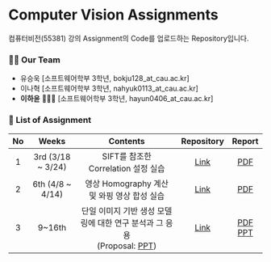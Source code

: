 # Computer Vision Assignments

컴퓨터비전(55381) 강의 Assignment의 Code를 업로드하는 Repository입니다.

### 🙋‍♂️ Our Team
- 유승욱 [소프트웨어학부 3학년, bokju128_at_cau.ac.kr]
- 이나혁 [소프트웨어학부 3학년, nahyuk0113_at_cau.ac.kr]
- **이하윤** 🙋🏻‍♀️ [소프트웨어학부 3학년, hayun0406_at_cau.ac.kr] 

### 📝 List of Assignment
| **No** | **Weeks** | **Contents** | **Repository** | **Report** |
|:--------:|:--------:|:--------:|:--------:|:--------:|
| 1 | 3rd (3/18 ~ 3/24) | SIFT를 참조한 Correlation 설정 실습 | [Link](https://github.com/NahyukLEE/Computer_Vision_Assignments/tree/main/3%E1%84%8C%E1%85%AE%E1%84%8E%E1%85%A1%20Assignment) | [PDF](https://github.com/NahyukLEE/Computer_Vision_Assignments/blob/main/3%E1%84%8C%E1%85%AE%E1%84%8E%E1%85%A1%20Assignment/%5BReport%5D%20SIFT%E1%84%85%E1%85%B3%E1%86%AF%20%E1%84%8E%E1%85%A1%E1%86%B7%E1%84%8C%E1%85%A9%E1%84%92%E1%85%A1%E1%86%AB%20Correlation%20%E1%84%89%E1%85%A5%E1%86%AF%E1%84%8C%E1%85%A5%E1%86%BC%20%E1%84%89%E1%85%B5%E1%86%AF%E1%84%89%E1%85%B3%E1%86%B8.pdf)|
| 2 | 6th (4/8 ~ 4/14) | 영상 Homography 계산 및 와핑 영상 합성 실습 | [Link](https://github.com/NahyukLEE/Computer_Vision_Assignments/tree/main/6%EC%A3%BC%EC%B0%A8%20Assignment) | [PDF](https://github.com/NahyukLEE/Computer_Vision_Assignments/blob/main/6%EC%A3%BC%EC%B0%A8%20Assignment/%5BReport%5D%20Homography%EB%A5%BC%20%EC%9D%B4%EC%9A%A9%ED%95%9C%20Warping%20%EC%98%81%EC%83%81%20%ED%95%A9%EC%84%B1.pdf)|
| 3 | 9~16th | 단일 이미지 기반 생성 모델링에 대한 연구 분석과 그 응용<br>(Proposal: [PPT](https://github.com/NahyukLEE/Computer_Vision_Assignments/blob/main/Project/%EC%BB%B4%ED%93%A8%ED%84%B0%EB%B9%84%EC%A0%84%20Proposal%202%EC%A1%B0.pdf)) | [Link](https://github.com/NahyukLEE/Computer_Vision_Assignments/tree/main/Project) | [PDF](https://github.com/NahyukLEE/Computer_Vision_Assignments/blob/main/Project/%EC%BB%B4%ED%93%A8%ED%84%B0%EB%B9%84%EC%A0%84%20Final%20Project%20%EB%B3%B4%EA%B3%A0%EC%84%9C%202%EC%A1%B0.pdf)<br>[PPT](https://github.com/NahyukLEE/Computer_Vision_Assignments/blob/main/Project/%EC%BB%B4%ED%93%A8%ED%84%B0%EB%B9%84%EC%A0%84%20Final%20Project%20%EB%B0%9C%ED%91%9C%EC%9E%90%EB%A3%8C%202%EC%A1%B0.pdf) |
